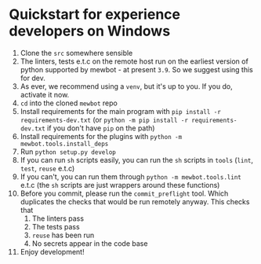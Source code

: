 <!--
SPDX-FileCopyrightText: 2023 Mewbot Developers <mewbot@quicksilver.london>

SPDX-License-Identifier: BSD-2-Clause
-->

# Quickstart for experience developers on Windows

1) Clone the `src` somewhere sensible
2) The linters, tests e.t.c on the remote host run on the earliest version of python supported by mewbot - at present `3.9`. So we suggest using this for dev.
3) As ever, we recommend using a `venv`, but it's up to you. If you do, activate it now.
4) `cd` into the cloned `mewbot` repo
5) Install requirements for the main program with `pip install -r requirements-dev.txt` (or `python -m pip install -r requirements-dev.txt` if you don't have `pip` on the path)
6) Install requirements for the plugins with `python -m mewbot.tools.install_deps`
7) Run `python setup.py develop`
8) If you can run `sh` scripts easily, you can run the `sh` scripts in `tools` (`lint`, `test`, `reuse` e.t.c)
9) If you can't, you can run them through `python -m mewbot.tools.lint` e.t.c (the `sh` scripts are just wrappers around these functions)
10) Before you commit, please run the `commit_preflight` tool. Which duplicates the checks that would be run remotely anyway. This checks that
    1) The linters pass
    2) The tests pass
    3) `reuse` has been run
    4) No secrets appear in the code base
11) Enjoy development!